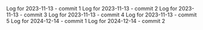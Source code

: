 Log for 2023-11-13 - commit 1
Log for 2023-11-13 - commit 2
Log for 2023-11-13 - commit 3
Log for 2023-11-13 - commit 4
Log for 2023-11-13 - commit 5
Log for 2024-12-14 - commit 1
Log for 2024-12-14 - commit 2
